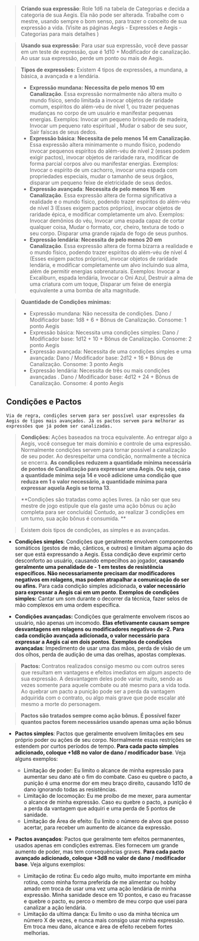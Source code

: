 > **Criando sua expressão**: Role 1d6 na tabela de Categorias e decida a categoria de sua Aegis. Ela não pode ser alterada.  Trabalhe com o mestre, usando sempre o bom senso, para trazer o conceito de sua expressão a vida. (Visite as páginas Aegis - Expressões e Aegis - Categorias para mais detalhes )

> **Usando sua expressão**: Para usar sua expressão, você deve passar em um teste de expressão, que é 1d10 + Modificador de canalização. Ao usar sua expressão, perde um ponto ou mais de Aegis.

>**Tipos de expressões:** Existem 4 tipos de expressões, a mundana, a básica, a avançada e a lendária.
>	- **Expressão mundana:** **Necessita de pelo menos 10 em Canalização**. Essa expressão normalmente não altera muito o mundo físico, sendo limitada a invocar objetos de raridade comum, espíritos do além-véu de nível 1, ou trazer pequenas mudanças no corpo de um usuário e manifestar pequenas energias. Exemplos: Invocar um pequeno brinquedo de madeira, Invocar um pequeno rato espiritual , Mudar o sabor de seu suor, Sair faíscas de seus dedos. 
>	- **Expressão básica**:  **Necessita de pelo menos 14 em Canalização**. Essa expressão altera minimamente o mundo físico, podendo invocar pequenos espíritos do além-véu de nível 2 (esses podem exigir pactos), invocar objetos de raridade rara, modificar de forma parcial corpos alvo ou manifestar energias. Exemplos: Invocar o espírito de um cachorro, invocar uma espada com propriedades especiais, mudar o tamanho de seus órgãos, disparar um pequeno feixe de eletricidade de seus dedos. 
>	- **Expressão avançada**: **Necessita de pelo menos 16 em Canalização**. Essa expressão altera de forma significativa a realidade e o mundo físico, podendo trazer espíritos do além-véu de nível 3 (Esses exigem pactos próprios), invocar objetos de raridade épica, e modificar completamente um alvo. Exemplos: Invocar demônios do véu, Invocar uma espada capaz de cortar qualquer coisa, Mudar o formato, cor, cheiro, textura de todo o seu corpo. Disparar uma grande rajada de fogo de seus punhos.
>	- **Expressão lendária**: **Necessita de pelo menos 20 em Canalização**. Essa expressão altera de forma bizarra a realidade e o mundo físico, podendo trazer espíritos do além-véu de nível 4 (Esses exigem pactos próprios), invocar objetos de raridade lendária, e modificar completamente um alvo incluindo sua alma, além de permitir energias sobrenaturais. Exemplos: Invocar a Excaliburn, espada lendária, Invocar o Oni Azul, Destruir a alma de uma criatura com um toque, Disparar um feixe de energia equivalente a uma bomba de alta magnitude. 

>**Quantidade de Condições mínimas:** 
>	- Expressão mundana: Não necessita de condições.  Dano / Modificador base: 1d8 + 6 + Bônus de Canalização.  Consome: 1 ponto Aegis
>	- Expressão básica: Necessita uma condições simples: Dano / Modificador base: 1d12 + 10 +  Bônus de Canalização. Consome: 2 ponto Aegis
>	- Expressão avançada: Necessita de uma condições simples e uma avançada:  Dano / Modificador base: 2d12 + 16 +  Bônus de Canalização. Consome: 3 ponto Aegis
>	- Expressão lendária: Necessita de três ou mais condições avançadas . Dano / Modificador base: 4d12 + 24  +  Bônus de Canalização. Consome: 4 ponto Aegis




## Condições e Pactos

```
Via de regra, condições servem para ser possível usar expressões da Aegis de tipos mais avançados. Já os pactos servem para melhorar as expressões que já podem ser canalizadas.  
```

>**Condições:** Ações baseados na troca equivalente. Ao entregar algo a Aegis, você consegue ter mais domínio e controle de uma expressão. Normalmente condições servem para tornar possível a canalização de seu poder. Ao desrespeitar uma condição, normalmente a técnica se encerra. **As condições reduzem a quantidade mínima necessária de pontos de Canalização para expressar uma Aegis. Ou seja, caso a quantidade mínima seja 14 e você adicione uma condição que reduza em 1 o valor necessário, a quantidade mínima para expressar aquela Aegis se torna 13**.

>**Condições são tratadas como ações livres. (a não ser que seu mestre de jogo estipule que ela gaste uma ação bônus ou ação completa para ser concluída) Contudo, ao realizar 3 condições em um turno, sua ação bônus é consumida. **


>Existem dois tipos de condições, as simples e as avançadas.

- **Condições simples**: Condições que geralmente envolvem componentes somáticos (gestos de mão, cânticos, e outros) e limitam alguma ação do ser que está expressando a Aegis. Essa condição deve exprimir certo desconforto ao usuário, causando empecilhos ao jogador, **causando geralmente uma penalidade de - 1 em testes de resistência específicos.  Não necessariamente precisam dar modificadores negativos em rolagens, mas podem atrapalhar a comunicação do ser ou afins.** Para cada condição simples adicionada, **o valor necessário para expressar a Aegis cai em um ponto**.  **Exemplos de condições simples:** Cantar um som durante o decorrer da técnica, fazer selos de mão complexos em uma ordem especifica. 

- **Condições avançadas:** Condições que geralmente envolvem riscos ao usuário, não apenas um incomodo. **Elas efetivamente causam sempre desvantagens em rolagens ou modificadores negativos de -2. Para cada condição avançada adicionada, o valor necessário para expressar a Aegis cai em dois pontos**.  **Exemplos de condições avançadas**: Impedimento de usar uma das mãos, perda de visão de um dos olhos, perda de audição de uma das orelhas, apostas complexas.
	

>**Pactos:** Contratos realizados consigo mesmo ou com outros seres que resultam em vantagens e efeitos imediatos em algum aspecto de sua expressão. A desvantagem deles pode variar muito, sendo as vezes somente para aquele combate ou até mesmo para a vida toda. Ao quebrar um pacto a punição pode ser a perda da vantagem adquirida com o contrato, ou algo mais grave que pode escalar até mesmo a morte do personagem.

>**Pactos são tratados sempre como ação bônus. É possível fazer quantos pactos forem necessários usando apenas uma ação bônus**

- **Pactos simples**: Pactos que geralmente envolvem limitações em seu próprio poder ou ações de seu corpo. Normalmente essas restrições se estendem por curtos períodos de tempo. **Para cada pacto simples adicionado, coloque +1d8 no valor de dano / modificador base**. Veja alguns exemplos:

	- Limitação de poder: Eu limito o alcance de minha expressão para aumentar seu dano até o fim do combate. Caso eu quebre o pacto, a punição é uma enorme dor em meu braço direito, causando 1d10 de dano ignorando todas as resistências.  
	- Limitação de locomoção: Eu me proíbo de me mexer, para aumentar o alcance de minha expressão. Caso eu quebre o pacto, a punição é a perda da vantagem que adquiri e uma perda de 5 pontos de sanidade. 
	- Limitação de Área de efeito: Eu limito o número de alvos que posso acertar, para receber um aumento de alcance da expressão. 
	
- **Pactos avançados**: Pactos que geralmente tem efeitos permanentes, usados apenas em condições extremas. Eles fornecem um grande aumento de poder, mas tem consequências graves. **Para cada pacto avançado adicionado, coloque +3d8 no valor de dano / modificador base**. Veja alguns exemplos:

	- Limitação de rotina: Eu cedo algo muito, muito importante em minha rotina, como minha forma preferida de me alimentar ou hobby amado em troca de usar uma vez uma ação lendária de minha expressão. Minha sanidade desce em 10 pontos, e caso eu fracasse e quebre o pacto, eu perco o membro de meu corpo que usei para canalizar a ação lendária.
	- Limitação da ultima dança: Eu limito o uso da minha técnica um número X de vezes, e nunca mais consigo usar minha expressão. Em troca meu dano, alcance e área de efeito recebem fortes melhorias.

